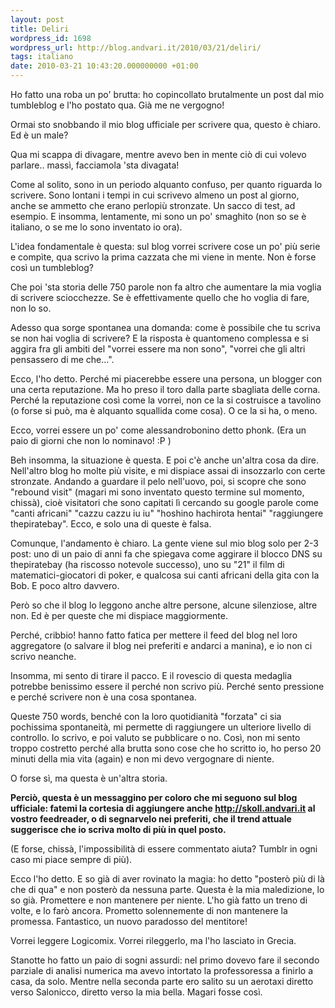 ```yaml
---
layout: post
title: Deliri
wordpress_id: 1698
wordpress_url: http://blog.andvari.it/2010/03/21/deliri/
tags: italiano
date: 2010-03-21 10:43:20.000000000 +01:00
---
```

<div>

Ho fatto una roba un po' brutta: ho copincollato brutalmente un post dal mio tumbleblog e l'ho postato qua. Già me ne vergogno!

<!--more-->

Ormai sto snobbando il mio blog ufficiale per scrivere qua, questo è chiaro. Ed è un male?

Qua mi scappa di divagare, mentre avevo ben in mente ciò di cui volevo parlare.. massì, facciamola 'sta divagata!

Come al solito, sono in un periodo alquanto confuso, per quanto riguarda lo scrivere. Sono lontani i tempi in cui scrivevo almeno un post al giorno, anche se ammetto che erano perlopiù stronzate. Un sacco di test, ad esempio. E insomma, lentamente, mi sono un po' smaghito (non so se è italiano, o se me lo sono inventato io ora).

L'idea fondamentale è questa: sul blog vorrei scrivere cose un po' più serie e compìte, qua scrivo la prima cazzata che mi viene in mente. Non è forse così un tumbleblog?

Che poi 'sta storia delle 750 parole non fa altro che aumentare la mia voglia di scrivere sciocchezze. Se è effettivamente quello che ho voglia di fare, non lo so.

Adesso qua sorge spontanea una domanda: come è possibile che tu scriva se non hai voglia di scrivere? E la risposta è quantomeno complessa e si aggira fra gli ambiti del "vorrei essere ma non sono", "vorrei che gli altri pensassero di me che...".

Ecco, l'ho detto. Perché mi piacerebbe essere una persona, un blogger con una certa reputazione. Ma ho preso il toro dalla parte sbagliata delle corna. Perché la reputazione così come la vorrei, non ce la si costruisce a tavolino (o forse si può, ma è alquanto squallida come cosa). O ce la si ha, o meno.

Ecco, vorrei essere un po' come alessandrobonino detto phonk. (Era un paio di giorni che non lo nominavo! :P )

Beh insomma, la situazione è questa. E poi c'è anche un'altra cosa da dire. Nell'altro blog ho molte più visite, e mi dispiace assai di insozzarlo con certe stronzate. Andando a guardare il pelo nell'uovo, poi, si scopre che sono "rebound visit" (magari mi sono inventato questo termine sul momento, chissà), cioè visitatori che sono capitati lì cercando su google parole come "canti africani" "cazzu cazzu iu iu" "hoshino hachirota hentai" "raggiungere thepiratebay". Ecco, e solo una di queste è falsa.

Comunque, l'andamento è chiaro. La gente viene sul mio blog solo per 2-3 post: uno di un paio di anni fa che spiegava come aggirare il blocco DNS su thepiratebay (ha riscosso notevole successo), uno su "21" il film di matematici-giocatori di poker, e qualcosa sui canti africani della gita con la Bob. E poco altro davvero.

Però so che il blog lo leggono anche altre persone, alcune silenziose, altre non. Ed è per queste che mi dispiace maggiormente.

Perché, cribbio! hanno fatto fatica per mettere il feed del blog nel loro aggregatore (o salvare il blog nei preferiti e andarci a manina), e io non ci scrivo neanche.

Insomma, mi sento di tirare il pacco. E il rovescio di questa medaglia potrebbe benissimo essere il perché non scrivo più. Perché sento pressione e perché scrivere non è una cosa spontanea.

Queste 750 words, benché con la loro quotidianità "forzata" ci sia pochissima spontaneità, mi permette di raggiungere un ulteriore livello di controllo. Io scrivo, e poi valuto se pubblicare o no. Così, non mi sento troppo costretto perché alla brutta sono cose che ho scritto io, ho perso 20 minuti della mia vita (again) e non mi devo vergognare di niente.

O forse sì, ma questa è un'altra storia.

<strong>Perciò, questa è un messaggino per coloro che mi seguono sul blog ufficiale: fatemi la cortesia di aggiungere anche http://skoll.andvari.it al vostro feedreader, o di segnarvelo nei preferiti, che il trend attuale suggerisce che io scriva molto di più in quel posto. </strong>

(E forse, chissà, l'impossibilità di essere commentato aiuta? Tumblr in ogni caso mi piace sempre di più).

Ecco l'ho detto. E so già di aver rovinato la magia: ho detto "posterò più di là che di qua" e non posterò da nessuna parte. Questa è la mia maledizione, lo so già. Promettere e non mantenere per niente. L'ho già fatto un treno di volte, e lo farò ancora. Prometto solennemente di non mantenere la promessa. Fantastico, un nuovo paradosso del mentitore!

Vorrei leggere Logicomix. Vorrei rileggerlo, ma l'ho lasciato in Grecia.

Stanotte ho fatto un paio di sogni assurdi: nel primo dovevo fare il secondo parziale di analisi numerica ma avevo intortato la professoressa a finirlo a casa, da solo. Mentre nella seconda parte ero salito su un aerotaxi diretto verso Salonicco, diretto verso la mia bella. Magari fosse così.

</div>
